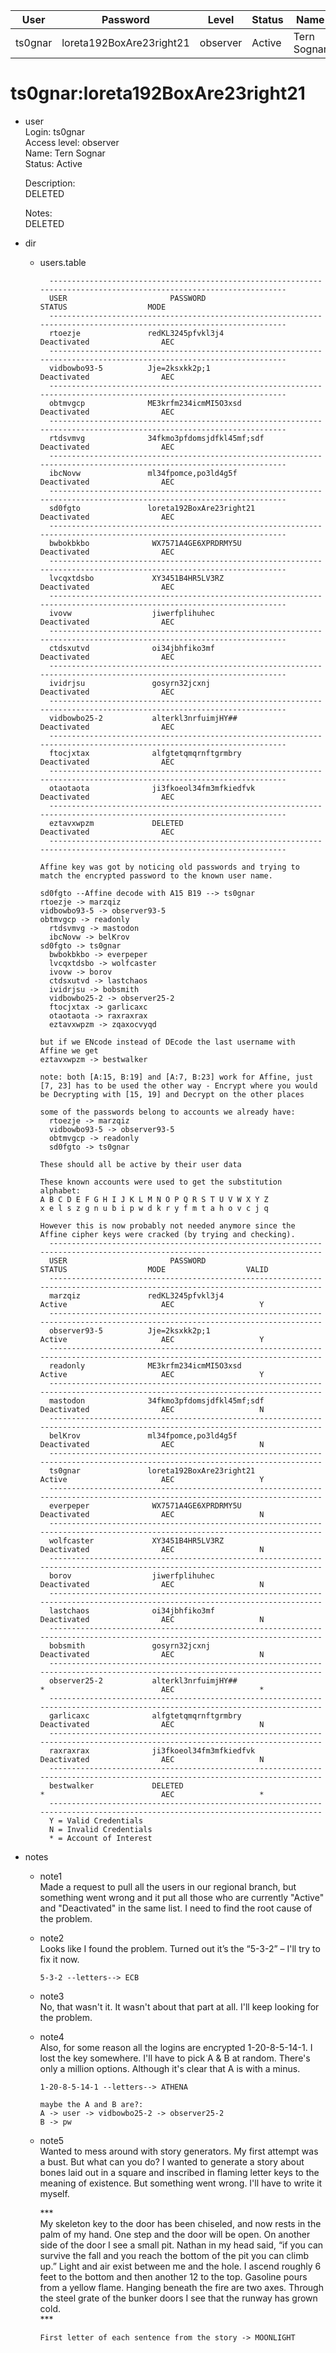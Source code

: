 | User         | Password                          | Level    | Status     | Name          |  
|--------------|-----------------------------------|----------|------------|---------------|    
| ts0gnar      | loreta192BoxAre23right21          | observer | Active     | Tern Sognar   | 

# ts0gnar:loreta192BoxAre23right21 

* user<br>
  Login: ts0gnar<br>
  Access level: observer<br>
  Name: Tern Sognar<br>
  Status: Active<br>

  Description:<br>
  DELETED<br>

  Notes:<br>
  DELETED<br>

* dir
  * users.table<br>
    ```
      --------------------------------------------------------------------------------------------------------------------
      USER                       PASSWORD                                     STATUS                  MODE
      --------------------------------------------------------------------------------------------------------------------
      rtoezje               redKL3245pfvkl3j4                              Deactivated                AEC
      --------------------------------------------------------------------------------------------------------------------
      vidbowbo93-5          Jje=2ksxkk2p;1                                 Deactivated                AEC
      --------------------------------------------------------------------------------------------------------------------
      obtmvgcp              ME3krfm234icmMI5O3xsd                          Deactivated                AEC
      --------------------------------------------------------------------------------------------------------------------
      rtdsvmvg              34fkmo3pfdomsjdfkl45mf;sdf                     Deactivated                AEC
      --------------------------------------------------------------------------------------------------------------------
      ibcNovw               ml34fpomce,po3ld4g5f                           Deactivated                AEC
      --------------------------------------------------------------------------------------------------------------------
      sd0fgto               loreta192BoxAre23right21                       Deactivated                AEC
      --------------------------------------------------------------------------------------------------------------------
      bwbokbkbo              WX7571A4GE6XPRDRMY5U                          Deactivated                AEC
      --------------------------------------------------------------------------------------------------------------------
      lvcqxtdsbo             XY3451B4HR5LV3RZ                              Deactivated                AEC
      --------------------------------------------------------------------------------------------------------------------
      ivovw                  jiwerfplihuhec                                Deactivated                AEC
      --------------------------------------------------------------------------------------------------------------------
      ctdsxutvd              oi34jbhfiko3mf                                Deactivated                AEC
      --------------------------------------------------------------------------------------------------------------------
      ividrjsu               gosyrn32jcxnj                                 Deactivated                AEC
      --------------------------------------------------------------------------------------------------------------------
      vidbowbo25-2           alterkl3nrfuimjHY##                           Deactivated                AEC
      --------------------------------------------------------------------------------------------------------------------
      ftocjxtax              alfgtetqmqrnftgrmbry                          Deactivated                AEC
      --------------------------------------------------------------------------------------------------------------------
      otaotaota              ji3fkoeol34fm3mfkiedfvk                       Deactivated                AEC
      --------------------------------------------------------------------------------------------------------------------
      eztavxwpzm             DELETED                                       Deactivated                AEC
      --------------------------------------------------------------------------------------------------------------------
    ```


    ```
    Affine key was got by noticing old passwords and trying to match the encrypted password to the known user name.
    
    sd0fgto --Affine decode with A15 B19 --> ts0gnar
    rtoezje -> marzqiz
    vidbowbo93-5 -> observer93-5
    obtmvgcp -> readonly
      rtdsvmvg -> mastodon
      ibcNovw -> belKrov
    sd0fgto -> ts0gnar
      bwbokbkbo -> everpeper
      lvcqxtdsbo -> wolfcaster
      ivovw -> borov
      ctdsxutvd -> lastchaos
      ividrjsu -> bobsmith
      vidbowbo25-2 -> observer25-2
      ftocjxtax -> garlicaxc
      otaotaota -> raxraxrax
      eztavxwpzm -> zqaxocvyqd

    but if we ENcode instead of DEcode the last username with Affine we get
    eztavxwpzm -> bestwalker

    note: both [A:15, B:19] and [A:7, B:23] work for Affine, just [7, 23] has to be used the other way - Encrypt where you would be Decrypting with [15, 19] and Decrypt on the other places
    ```
    
    ```
    some of the passwords belong to accounts we already have:
      rtoezje -> marzqiz
      vidbowbo93-5 -> observer93-5
      obtmvgcp -> readonly
      sd0fgto -> ts0gnar

    These should all be active by their user data

    These known accounts were used to get the substitution alphabet:
    A B C D E F G H I J K L M N O P Q R S T U V W X Y Z
    x e l s z g n u b i p w d k r y f m t a h o v c j q

    However this is now probably not needed anymore since the Affine cipher keys were cracked (by trying and checking).
      ----------------------------------------------------------------------------------------------------------------------------
      USER                       PASSWORD                                     STATUS                  MODE                  VALID
      ----------------------------------------------------------------------------------------------------------------------------
      marzqiz               redKL3245pfvkl3j4                              Active                     AEC                   Y
      ----------------------------------------------------------------------------------------------------------------------------
      observer93-5          Jje=2ksxkk2p;1                                 Active                     AEC                   Y
      ----------------------------------------------------------------------------------------------------------------------------
      readonly              ME3krfm234icmMI5O3xsd                          Active                     AEC                   Y
      ----------------------------------------------------------------------------------------------------------------------------
      mastodon              34fkmo3pfdomsjdfkl45mf;sdf                     Deactivated                AEC                   N
      ----------------------------------------------------------------------------------------------------------------------------
      belKrov               ml34fpomce,po3ld4g5f                           Deactivated                AEC                   N
      ----------------------------------------------------------------------------------------------------------------------------
      ts0gnar               loreta192BoxAre23right21                       Active                     AEC                   Y
      ----------------------------------------------------------------------------------------------------------------------------
      everpeper              WX7571A4GE6XPRDRMY5U                          Deactivated                AEC                   N
      ----------------------------------------------------------------------------------------------------------------------------
      wolfcaster             XY3451B4HR5LV3RZ                              Deactivated                AEC                   N
      ----------------------------------------------------------------------------------------------------------------------------
      borov                  jiwerfplihuhec                                Deactivated                AEC                   N
      ----------------------------------------------------------------------------------------------------------------------------
      lastchaos              oi34jbhfiko3mf                                Deactivated                AEC                   N
      ----------------------------------------------------------------------------------------------------------------------------
      bobsmith               gosyrn32jcxnj                                 Deactivated                AEC                   N
      ----------------------------------------------------------------------------------------------------------------------------
      observer25-2           alterkl3nrfuimjHY##                           *                          AEC                   *
      ----------------------------------------------------------------------------------------------------------------------------
      garlicaxc              alfgtetqmqrnftgrmbry                          Deactivated                AEC                   N
      ----------------------------------------------------------------------------------------------------------------------------
      raxraxrax              ji3fkoeol34fm3mfkiedfvk                       Deactivated                AEC                   N
      ----------------------------------------------------------------------------------------------------------------------------
      bestwalker             DELETED                                       *                          AEC                   *
      ----------------------------------------------------------------------------------------------------------------------------
      Y = Valid Credentials
      N = Invalid Credentials
      * = Account of Interest
    ```

* notes
  * note1 <br>
    Made a request to pull all the users in our regional branch, but something went wrong and it put all those who are currently "Active" and "Deactivated" in the same list. I need to find the root cause of the problem.
  * note2 <br>
    Looks like I found the problem. Turned out it’s the “5-3-2” – I'll try to fix it now.<br>
    ```
    5-3-2 --letters--> ECB
    ```
  * note3 <br>
    No, that wasn't it. It wasn't about that part at all. I'll keep looking for the problem.
  * note4 <br>
    Also, for some reason all the logins are encrypted 1-20-8-5-14-1. I lost the key somewhere. I'll have to pick A & B at random. There's only a million options. Although it's clear that A is with a minus.<br>
    ```
    1-20-8-5-14-1 --letters--> ATHENA

    maybe the A and B are?:
    A -> user -> vidbowbo25-2 -> observer25-2
    B -> pw
    ```
  * note5 <br>
    Wanted to mess around with story generators. My first attempt was a bust. But what can you do? I wanted to generate a story about bones laid out in a square and inscribed in flaming letter keys to the meaning of existence. But something went wrong. I'll have to write it myself.

    \*\*\*<br>
    My skeleton key to the door has been chiseled, and now rests in the palm of my hand. One step and the door will be open. On another side of the door I see a small pit. Nathan in my head said, “if you can survive the fall and you reach the bottom of the pit you can climb up.” Light and air exist between me and the hole. I ascend roughly 6 feet to the bottom and then another 12 to the top. Gasoline pours from a yellow flame. Hanging beneath the fire are two axes. Through the steel grate of the bunker doors I see that the runway has grown cold. <br>
    \*\*\*<br>
    ```
    First letter of each sentence from the story -> MOONLIGHT
    ```
